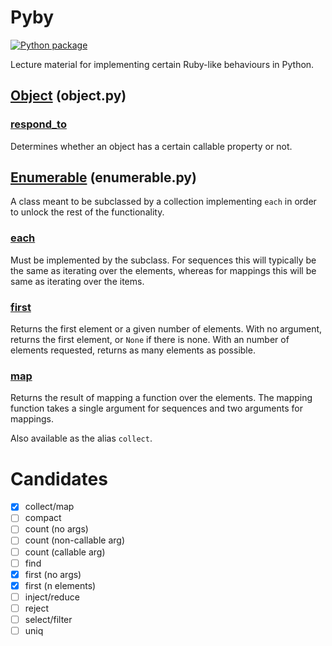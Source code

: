 # Pyby

[![Python package](https://github.com/DevL/pyby/actions/workflows/python-package.yml/badge.svg)](https://github.com/DevL/pyby/actions/workflows/python-package.yml)

Lecture material for implementing certain Ruby-like behaviours in Python.

## [Object](https://ruby-doc.org/core-3.1.1/Object.html) (object.py)

### [respond_to](https://ruby-doc.org/core-3.1.1/Object.html#method-i-respond_to-3F)

Determines whether an object has a certain callable property or not.

## [Enumerable](https://ruby-doc.org/core-3.1.1/Enumerable.html) (enumerable.py)

A class meant to be subclassed by a collection implementing `each` in order to unlock the rest of the functionality.

### [each](https://ruby-doc.org/core-3.1.1/Enumerable.html#module-Enumerable-label-Enumerable+in+Ruby+Core+Classes)

Must be implemented by the subclass.
For sequences this will typically be the same as iterating over the elements,
whereas for mappings this will be same as iterating over the items.

### [first](https://ruby-doc.org/core-3.1.1/Enumerable.html#method-i-first)

Returns the first element or a given number of elements.
With no argument, returns the first element, or `None` if there is none.
With an number of elements requested, returns as many elements as possible.

### [map](https://ruby-doc.org/core-3.1.1/Enumerable.html#method-i-map)

Returns the result of mapping a function over the elements.
The mapping function takes a single argument for sequences and two arguments for mappings.

Also available as the alias `collect`.

# Candidates

- [x] collect/map
- [ ] compact
- [ ] count (no args)
- [ ] count (non-callable arg)
- [ ] count (callable arg)
- [ ] find
- [x] first (no args)
- [x] first (n elements)
- [ ] inject/reduce
- [ ] reject
- [ ] select/filter
- [ ] uniq
